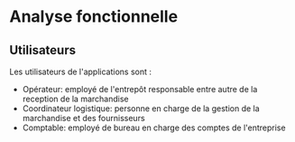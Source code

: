 # Analyse fonctionnelle 

## Utilisateurs

Les utilisateurs de l'applications sont :

- Opérateur: employé de l'entrepôt responsable entre autre de la reception de la marchandise
- Coordinateur logistique: personne en charge de la gestion de la marchandise et des fournisseurs
- Comptable: employé de bureau en charge des comptes de l'entreprise
